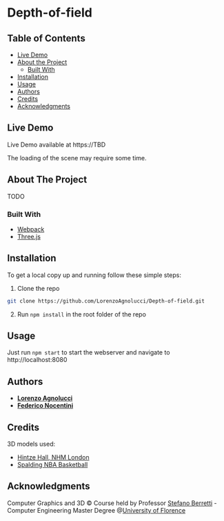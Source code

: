 # Depth-of-field

## Table of Contents

* [Live Demo](#live-demo)
* [About the Project](#about-the-project)
  * [Built With](#built-with)
* [Installation](#installation)
* [Usage](#usage)
* [Authors](#authors)
* [Credits](#credits)
* [Acknowledgments](#acknowledgments)

## Live Demo
Live Demo available at https://TBD

The loading of the scene may require some time.

## About The Project

TODO

### Built With

* [Webpack](https://webpack.js.org/)
* [Three.js](https://threejs.org/)

## Installation

To get a local copy up and running follow these simple steps:

1. Clone the repo
```sh
git clone https://github.com/LorenzoAgnolucci/Depth-of-field.git
```
2. Run ```npm install``` in the root folder of the repo


## Usage

Just run ```npm start``` to start the webserver and navigate to http://localhost:8080

## Authors

* [**Lorenzo Agnolucci**](https://github.com/LorenzoAgnolucci)
* [**Federico Nocentini**](https://github.com/FedeNoce)

## Credits
3D models used:
* [Hintze Hall, NHM London](https://sketchfab.com/3d-models/hintze-hall-nhm-london-surface-model-b2f3e84112d04bf1844e7ac2c4423566)
* [Spalding NBA Basketball](https://sketchfab.com/3d-models/spalding-basket-ball-db5f9c28708142909b15212625a127f9)


## Acknowledgments
Computer Graphics and 3D © Course held by Professor [Stefano Berretti](https://scholar.google.com/citations?user=3GPTAGQAAAAJ) - Computer Engineering Master Degree @[University of Florence](https://www.unifi.it/changelang-eng.html)
